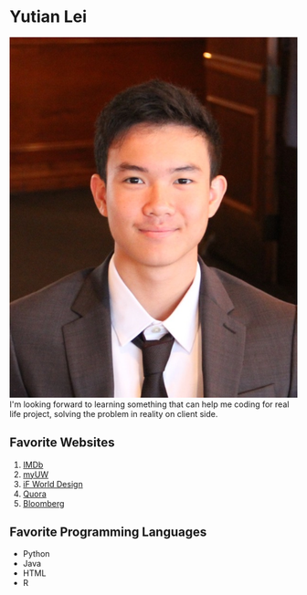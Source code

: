 # Yutian Lei
![selfie](selfie.jpg)
I'm looking forward to learning something that can help me coding for real life project, solving the problem in reality on client side.
## Favorite Websites
1. [IMDb](https://www.imdb.com/)
1. [myUW](https://my.uw.edu)
1. [iF World Design](https://ifworlddesignguide.com/)
1. [Quora](https://www.quora.com/)
1. [Bloomberg](https://www.bloomberg.com/)
## Favorite Programming Languages
* Python
* Java
* HTML
* R